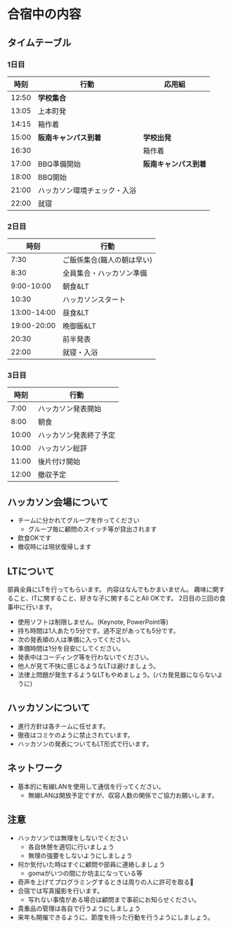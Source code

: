 # 合宿中の内容


## タイムテーブル

### 1日目

時刻|行動|応用組
---|---|---
12:50|**学校集合** |
13:05|上本町発 |
14:15|箱作着 |
15:00|**阪南キャンパス到着** |**学校出発**
16:30||箱作着
17:00|BBQ準備開始|**阪南キャンパス到着**
18:00|BBQ開始 |
21:00|ハッカソン環境チェック・入浴|
22:00|就寝|

### 2日目

時刻|行動
---|---
7:30|ご飯係集合(職人の朝は早い)
8:30|全員集合・ハッカソン準備
9:00-10:00|朝食&LT
10:30|ハッカソンスタート
13:00-14:00|昼食&LT
19:00-20:00|晩御飯&LT
20:30|前半発表
22:00|就寝・入浴

### 3日目

時刻|行動
---|---
7:00|ハッカソン発表開始
8:00|朝食
10:00|ハッカソン発表終了予定
10:00|ハッカソン総評
11:00|後片付け開始
12:00|撤収予定


## ハッカソン会場について

- チームに分かれてグループを作ってください
  - グループ毎に顧問のスイッチ等が貸出されます
- 飲食OKです
- 撤収時には現状復帰します


## LTについて

部員全員にLTを行ってもらいます。
内容はなんでもかまいません。
趣味に関すること、ITに関すること、好きな子に関することAll OKです。
2日目の三回の食事中に行います。

- 使用ソフトは制限しません。(Keynote, PowerPoint等)
- 持ち時間は1人あたり5分です。過不足があっても5分です。
- 次の発表順の人は準備に入ってください。
- 準備時間は1分を目安にしてください。
- 発表中はコーディング等を行わないでください。
- 他人が見て不快に感じるようなLTは避けましょう。
- 法律上問題が発生するようなLTもやめましょう。(バカ発見器にならないように)


## ハッカソンについて

- 進行方針は各チームに任せます。
- 徹夜はコミケのように禁止されています。
- ハッカソンの発表についてもLT形式で行います。


## ネットワーク

- 基本的に有線LANを使用して通信を行ってください。
  - 無線LANは開放予定ですが、収容人数の関係でご協力お願いします。


## 注意

- ハッカソンでは無理をしないでください
  - 各自休憩を適切に行いましょう
  - 無理の強要をしないようにしましょう
- 何か気付いた時はすぐに顧問や部員に連絡しましょう
  - gomaがいつの間にか坊主になっている等
- 奇声を上げてプログラミングするときは周りの人に許可を取る
- 合宿では写真撮影を行います。
  - 写れない事情がある場合は顧問まで事前にお知らせください。
- 貴重品の管理は各自で行うようにしましょう
- 来年も開催できるように、節度を持った行動を行うようにしましょう。
